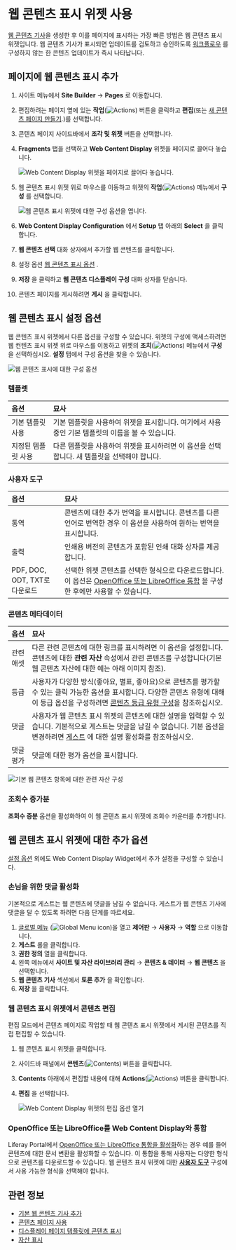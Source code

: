 # 웹 콘텐츠 표시 위젯 사용

[웹 콘텐츠 기사](../../../content-authoring-and-management/web-content/web-content-articles/adding-a-basic-web-content-article.md)을 생성한 후 이를 페이지에 표시하는 가장 빠른 방법은 웹 콘텐츠 표시 위젯입니다. 웹 콘텐츠 기사가 표시되면 업데이트를 검토하고 승인하도록 [워크플로우](../../../process-automation/workflow/introduction-to-workflow.md) 를 구성하지 않는 한 콘텐츠 업데이트가 즉시 나타납니다.

## 페이지에 웹 콘텐츠 표시 추가

1. 사이트 메뉴에서 **Site Builder** &rarr; **Pages** 로 이동합니다.
1. 편집하려는 페이지 옆에 있는 **작업**(![Actions](../../../images/icon-actions.png)) 버튼을 클릭하고 **편집**(또는 [새 콘텐츠 페이지 만들기](../../creating-pages/adding-pages/adding-a-page-to-a-site.md).)를 선택합니다.
1. 콘텐츠 페이지 사이드바에서 **조각 및 위젯** 버튼을 선택합니다.
1. **Fragments** 탭을 선택하고 **Web Content Display** 위젯을 페이지로 끌어다 놓습니다.

    ![Web Content Display 위젯을 페이지로 끌어다 놓습니다.](./using-the-web-content-display-widget/images/04.png)

1. 웹 콘텐츠 표시 위젯 위로 마우스를 이동하고 위젯의 **작업**(![Actions](../../../images/icon-widget-options.png)) 메뉴에서 **구성** 를 선택합니다.

    ![웹 콘텐츠 표시 위젯에 대한 구성 옵션을 엽니다.](./using-the-web-content-display-widget/images/05.gif)

1. **Web Content Display Configuration** 에서 **Setup** 탭 아래의 **Select** 을 클릭합니다.
1. **웹 콘텐츠 선택** 대화 상자에서 추가할 웹 콘텐츠를 클릭합니다.
1. 설정 옵션 [웹 콘텐츠 표시 옵션](#web-content-display-setup-options) .
1. **저장** 을 클릭하고 **웹 콘텐츠 디스플레이 구성** 대화 상자를 닫습니다.
1. 콘텐츠 페이지를 게시하려면 **게시** 을 클릭합니다.

## 웹 콘텐츠 표시 설정 옵션

웹 콘텐츠 표시 위젯에서 다른 옵션을 구성할 수 있습니다. 위젯의 구성에 액세스하려면 웹 컨텐츠 표시 위젯 위로 마우스를 이동하고 위젯의 **조치**(![Actions](../../../images/icon-widget-options.png)) 메뉴에서 **구성** 을 선택하십시오. **설정** 탭에서 구성 옵션을 찾을 수 있습니다.

![웹 콘텐츠 표시에 대한 구성 옵션](./using-the-web-content-display-widget/images/07.png)

### 템플렛

| 옵션         | 묘사                                                       |
|:---------- |:-------------------------------------------------------- |
| 기본 템플릿 사용  | 기본 템플릿을 사용하여 위젯을 표시합니다. 여기에서 사용 중인 기본 템플릿의 이름을 볼 수 있습니다. |
| 지정된 템플릿 사용 | 다른 템플릿을 사용하여 위젯을 표시하려면 이 옵션을 선택합니다. 새 템플릿을 선택해야 합니다.     |

### 사용자 도구

| 옵션                       | 묘사                                                                                                                                                             |
|:------------------------ |:-------------------------------------------------------------------------------------------------------------------------------------------------------------- |
| 통역                       | 콘텐츠에 대한 추가 번역을 표시합니다. 콘텐츠를 다른 언어로 번역한 경우 이 옵션을 사용하여 원하는 번역을 표시합니다.                                                                                             |
| 출력                       | 인쇄용 버전의 콘텐츠가 포함된 인쇄 대화 상자를 제공합니다.                                                                                                                              |
| PDF, DOC, ODT, TXT로 다운로드 | 선택한 위젯 콘텐츠를 선택한 형식으로 다운로드합니다. 이 옵션은 [OpenOffice 또는 LibreOffice 통합](#integrating-open-office-or-libre-office-with-the-web-content-display) 을 구성한 후에만 사용할 수 있습니다. |

### 콘텐츠 메타데이터

| 옵션    | 묘사                                                                                                                                                                                                                     |
|:----- |:---------------------------------------------------------------------------------------------------------------------------------------------------------------------------------------------------------------------- |
| 관련 애셋 | 다른 관련 콘텐츠에 대한 링크를 표시하려면 이 옵션을 설정합니다. 콘텐츠에 대한 **관련 자산** 속성에서 관련 콘텐츠를 구성합니다(기본 웹 콘텐츠 자산에 대한 예는 아래 이미지 참조).                                                                                                                 |
| 등급    | 사용자가 다양한 방식(좋아요, 별표, 좋아요)으로 콘텐츠를 평가할 수 있는 클릭 가능한 옵션을 표시합니다. 다양한 콘텐츠 유형에 대해 이 등급 옵션을 구성하려면 [콘텐츠 등급 유형 구성](../../../site-building/site-settings/site-content-configurations/configuring-content-rating-type.md)을 참조하십시오. |
| 댓글    | 사용자가 웹 콘텐츠 표시 위젯의 콘텐츠에 대한 설명을 입력할 수 있습니다. 기본적으로 게스트는 댓글을 남길 수 없습니다. 기본 옵션을 변경하려면 [게스트](#enabling-comments-for-guests) 에 대한 설명 활성화를 참조하십시오.                                                                             |
| 댓글 평가 | 댓글에 대한 평가 옵션을 표시합니다.                                                                                                                                                                                                   |

![기본 웹 콘텐츠 항목에 대한 관련 자산 구성](./using-the-web-content-display-widget/images/06.png)

### 조회수 증가분

**조회수 증분** 옵션을 활성화하여 이 웹 콘텐츠 표시 위젯에 조회수 카운터를 추가합니다.

## 웹 콘텐츠 표시 위젯에 대한 추가 옵션

[설정 옵션](#web-content-display-setup-options) 외에도 Web Content Display Widget에서 추가 설정을 구성할 수 있습니다.

### 손님을 위한 댓글 활성화

기본적으로 게스트는 웹 콘텐츠에 댓글을 남길 수 없습니다. 게스트가 웹 콘텐츠 기사에 댓글을 달 수 있도록 하려면 다음 단계를 따르세요.

1. [글로벌 메뉴](../../../getting-started/navigating-dxp.md) (![Global Menu icon](../../../images/icon-applications-menu.png))을 열고 **제어판** &rarr; **사용자** &rarr; **역할** 으로 이동합니다.
1. **게스트** 롤을 클릭합니다.
1. **권한 정의** 열을 클릭합니다.
1. 왼쪽 메뉴에서 **사이트 및 자산 라이브러리 관리** &rarr; **콘텐츠 & 데이터** &rarr; **웹 콘텐츠** 을 선택합니다.
1. **웹 콘텐츠 기사** 섹션에서 **토론 추가** 을 확인합니다.
1. **저장** 을 클릭합니다.

### 웹 콘텐츠 표시 위젯에서 콘텐츠 편집

편집 모드에서 콘텐츠 페이지로 작업할 때 웹 콘텐츠 표시 위젯에서 게시된 콘텐츠를 직접 편집할 수 있습니다.

1. 웹 콘텐츠 표시 위젯을 클릭합니다.
1. 사이드바 패널에서 **콘텐츠**(![Contents](../../../images/icon-list-ul.png)) 버튼을 클릭합니다.
1. **Contents** 아래에서 편집할 내용에 대해 **Actions**(![Actions](../../../images/icon-actions.png)) 버튼을 클릭합니다.
1. **편집** 을 선택합니다.

    ![Web Content Display 위젯의 편집 옵션 열기](./using-the-web-content-display-widget/images/08.png)

### OpenOffice 또는 LibreOffice를 Web Content Display와 통합

Liferay Portal에서 [OpenOffice 또는 LibreOffice 통합을 활성화](../../../content-authoring-and-management/documents-and-media/devops/enabling-openoffice-libreoffice-integration.md)하는 경우 예를 들어 콘텐츠에 대한 문서 변환을 활성화할 수 있습니다. 이 통합을 통해 사용자는 다양한 형식으로 콘텐츠를 다운로드할 수 있습니다. 웹 콘텐츠 표시 위젯에 대한 [**사용자 도구**](#user-tools) 구성에서 사용 가능한 형식을 선택해야 합니다.

## 관련 정보

- [기본 웹 콘텐츠 기사 추가](../../../content-authoring-and-management/web-content/web-content-articles/adding-a-basic-web-content-article.md)
- [콘텐츠 페이지 사용](../../../site-building/creating-pages/using-content-pages.md)
- [디스플레이 페이지 템플릿에 콘텐츠 표시](../using-display-page-templates.md)
- [자산 표시](../using-the-asset-publisher-widget/displaying-assets-using-the-asset-publisher-widget.md)
